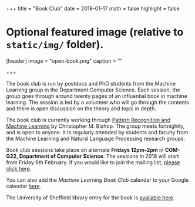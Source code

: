 +++
title = "Book Club"
date = 2018-01-17
math = false
highlight = false

# Optional featured image (relative to `static/img/` folder).
[header]
image = "open-book.png"
caption = ""

+++

The book club is run by postdocs and PhD students from the Machine Learning group in the Department Computer Science. Each session, the group goes through around twenty pages of an influential book in machine learning. The session is led by a volunteer who will go through the contents and there is open discussion on the theory and topic in depth.

The book club is currently working through <a href="https://www.microsoft.com/en-us/research/people/cmbishop/#!prml-book" target="_blank">Pattern Recognition and Machine Learning</a> by Christopher M. Bishop. The group meets fortnightly, and is open to anyone. It is regularly attended by students and faculty from the Machine Learning and Natural Language Processing research groups.

Book club sessions take place on alternate **Fridays 12pm-2pm** in **COM-G22, Department of Computer Science**. The sessions in 2018 will start from Friday 9th February. If you would like to join the mailing list, [please click here](https://groups.google.com/a/sheffield.ac.uk/forum/#!forum/ml-bookclub-group/join).

You can also add the _Machine Learning Book Club_ calendar to your  Google calendar [here](https://calendar.google.com/calendar?cid=c2hlZmZpZWxkLmFjLnVrX2tzOGFqcjRpZWwwZTRubTFndnNiajZzYmRrQGdyb3VwLmNhbGVuZGFyLmdvb2dsZS5jb20).

The University of Sheffield library entry for the book is <a href="http://find.shef.ac.uk/SFD_VU2:SCOP_EVERYTHING:44SFD_ALMA_DS21203270100001441" target="_blank" rel="nofollow">available here</a>.
